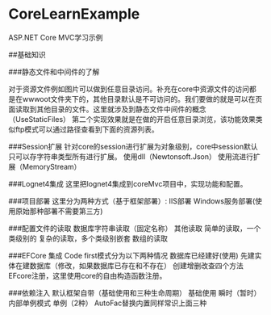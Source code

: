 # CoreLearnExample
ASP.NET Core MVC学习示例

##基础知识

###静态文件和中间件的了解

对于资源文件例如图片可以做到任意目录访问。补充在core中资源文件的访问都是在wwwoot文件夹下的，其他目录默认是不可访问的。我们要做的就是可以在页面读取到其他目录的文件。这里就涉及到静态文件中间件的概念（UseStaticFiles）
第二个实现效果就是在做的开启任意目录浏览，该功能效果类似ftp模式可以通过路径查看到下面的资源列表。

###Session扩展
针对core的session进行扩展为对象级别，core中session默认只可以存字符串类型所有进行扩展。
使用dll（Newtonsoft.Json）
使用流进行扩展（MemoryStream）

###Lognet4集成
这里把lognet4集成到coreMvc项目中，实现功能和配置。

###项目部署
这里分为两种方式（基于框架部署）:
IIS部署
Windows服务部署(使用原始那种部署不需要第三方)

###配置文件的读取
数据库字符串读取（固定名称）
其他读取
简单的读取，一个类级别的
复杂的读取，多个类级别嵌套
数组的读取

###EFCore 集成
Code first模式分为以下两种情况
数据库已经建好(使用)
先建实体在建数据库（修改，如果数据库已存在和不存在）
创建增删改查四个方法
EFcore注册，这里使用core的自由构造函数注册。

###依赖注入
默认框架自带（基础使用和三种生命周期）
基础使用
瞬时（暂时）
内部单例模式
单例（2种）
AutoFac替换内置同样常识上面三种
